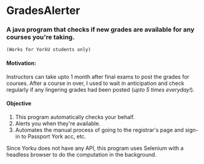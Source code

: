 # GradesAlerter
 
### A java program that checks if new grades are available for any courses you're taking. 

`(Works for YorkU students only)`

#### Motivation: 
Instructors can take upto 1 month after final exams to post the grades for courses. After a course in over, I used to wait in anticipation and check regularly if any lingering grades had been posted (<i>upto 5 times everyday!</i>). 

#### Objective
1. This program automatically checks your behalf. 
2. Alerts you when they're available. 
3. Automates the manual process of going to the registrar's page and sign-in to Passport York acc, etc. 

Since Yorku does not have any API, this program uses Selenium with a headless browser to do the computation in the background. 
